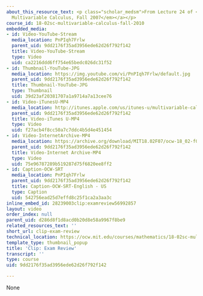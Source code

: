 ```yaml
---
about_this_resource_text: <p class="scholar_medsm">From Lecture 24 of <a href="http://ocw.mit.edu/courses/mathematics/18-02-multivariable-calculus-fall-2007/video-lectures/"><em>18.02
  Multivariable Calculus, Fall 2007</em></a></p>
course_id: 18-02sc-multivariable-calculus-fall-2010
embedded_media:
- id: Video-YouTube-Stream
  media_location: PnPIqh7Frlw
  parent_uid: 9dd2176f35ad3956ede62d26f792f142
  title: Video-YouTube-Stream
  type: Video
  uid: ca2216ddd6ff754e65bedc026dc31f52
- id: Thumbnail-YouTube-JPG
  media_location: https://img.youtube.com/vi/PnPIqh7Frlw/default.jpg
  parent_uid: 9dd2176f35ad3956ede62d26f792f142
  title: Thumbnail-YouTube-JPG
  type: Thumbnail
  uid: 39d23af20381707a1a9714a7a13cee76
- id: Video-iTunesU-MP4
  media_location: http://itunes.apple.com/us/itunes-u/multivariable-calculus-spring/id354869122
  parent_uid: 9dd2176f35ad3956ede62d26f792f142
  title: Video-iTunes U-MP4
  type: Video
  uid: f27acb4f8cc50a7c7ddc4b5d4e451454
- id: Video-InternetArchive-MP4
  media_location: https://archive.org/download/MIT18.02F07/ocw-18_02-f07-lec24_300k.mp4
  parent_uid: 9dd2176f35ad3956ede62d26f792f142
  title: Video-Internet Archive-MP4
  type: Video
  uid: 75e96787289b519287d75f6820ee8ff2
- id: Caption-OCW-SRT
  media_location: PnPIqh7Frlw
  parent_uid: 9dd2176f35ad3956ede62d26f792f142
  title: Caption-OCW-SRT-English - US
  type: Caption
  uid: 542756ead25d7effd8c25f1ca2a3aa3c
inline_embed_id: 28239003clip:examreview56992857
layout: video
order_index: null
parent_uid: d286d8f1d8acd0b20d8e58a9967f8be9
related_resources_text: ''
short_url: clip-exam-review
technical_location: https://ocw.mit.edu/courses/mathematics/18-02sc-multivariable-calculus-fall-2010/3.-double-integrals-and-line-integrals-in-the-plane/exam-3/session-73-exam-review/clip-exam-review
template_type: thumbnail_popup
title: 'Clip: Exam Review'
transcript: ''
type: course
uid: 9dd2176f35ad3956ede62d26f792f142

---
```

None